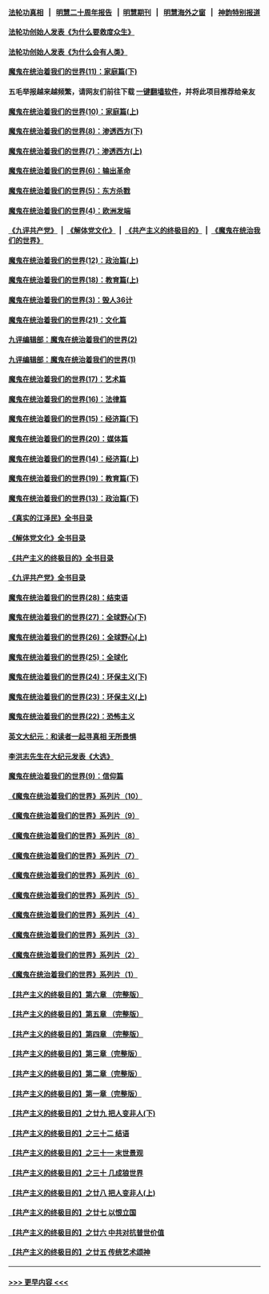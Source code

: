 #### [法轮功真相](https://github.com/gfw-breaker/truth/blob/master/README.md?t=0) &nbsp;&nbsp;|&nbsp;&nbsp; [明慧二十周年报告](https://github.com/gfw-breaker/mh-reports/blob/master/README.md?t=0) &nbsp;&nbsp;|&nbsp;&nbsp;[明慧期刊](https://github.com/gfw-breaker/mh-qikan) &nbsp;&nbsp;|&nbsp;&nbsp; [明慧海外之窗](https://github.com/gfw-breaker/mh-news/blob/master/README.md?t=0) &nbsp;&nbsp;|&nbsp;&nbsp; [神韵特别报道](https://github.com/gfw-breaker/mh-news/blob/master/shenyun.md?t=0)
#### [法轮功创始人发表《为什么要救度众生》](../pages/nsc422/n13975246.md?t=06240044) 
#### [法轮功创始人发表《为什么会有人类》](../pages/nsc422/n13912117.md?t=06240044) 
#### [魔鬼在统治着我们的世界(11)：家庭篇(下)](../pages/nsc422/n10440961.md?t=06240044) 
#### 五毛举报越来越频繁，请网友们前往下载 [一键翻墙软件](https://github.com/gfw-breaker/ssr-accounts)，并将此项目推荐给亲友
#### [魔鬼在统治着我们的世界(10)：家庭篇(上)](../pages/nsc422/n10435448.md?t=06240044) 
#### [魔鬼在统治着我们的世界(8)：渗透西方(下)](../pages/nsc422/n10429603.md?t=06240044) 
#### [魔鬼在统治着我们的世界(7)：渗透西方(上)](../pages/nsc422/n10426013.md?t=06240044) 
#### [魔鬼在统治着我们的世界(6)：输出革命](../pages/nsc422/n10421536.md?t=06240044) 
#### [魔鬼在统治着我们的世界(5)：东方杀戮](../pages/nsc422/n10417707.md?t=06240044) 
#### [魔鬼在统治着我们的世界(4)：欧洲发端](../pages/nsc422/n10414890.md?t=06240044) 
#### [《九评共产党》](https://github.com/begood0513/9ping.md/blob/master/README.md) &nbsp;|&nbsp; [《解体党文化》](../../../../jtdwh.md/blob/master/README.md)  &nbsp;|&nbsp; [《共产主义的终极目的》](../../../../gczydzjmd.md/blob/master/README.md) &nbsp;|&nbsp; [《魔鬼在统治我们的世界》](../../../../mgztzwmdsj.md/blob/master/README.md) 
#### [魔鬼在统治着我们的世界(12)：政治篇(上)](../pages/nsc422/n10444576.md?t=06240044) 
#### [魔鬼在统治着我们的世界(18)：教育篇(上)](../pages/nsc422/n10526970.md?t=06240044) 
#### [魔鬼在统治着我们的世界(3)：毁人36计](../pages/nsc422/n10411583.md?t=06240044) 
#### [魔鬼在统治着我们的世界(21)：文化篇](../pages/nsc422/n10597706.md?t=06240044) 
#### [九评编辑部：魔鬼在统治着我们的世界(2)](../pages/nsc422/n10410036.md?t=06240044) 
#### [九评编辑部：魔鬼在统治着我们的世界(1)](../pages/nsc422/n10406825.md?t=06240044) 
#### [魔鬼在统治着我们的世界(17)：艺术篇](../pages/nsc422/n10499093.md?t=06240044) 
#### [魔鬼在统治着我们的世界(16)：法律篇](../pages/nsc422/n10485969.md?t=06240044) 
#### [魔鬼在统治着我们的世界(15)：经济篇(下)](../pages/nsc422/n10469975.md?t=06240044) 
#### [魔鬼在统治着我们的世界(20)：媒体篇](../pages/nsc422/n10586579.md?t=06240044) 
#### [魔鬼在统治着我们的世界(14)：经济篇(上)](../pages/nsc422/n10457370.md?t=06240044) 
#### [魔鬼在统治着我们的世界(19)：教育篇(下)](../pages/nsc422/n10564808.md?t=06240044) 
#### [魔鬼在统治着我们的世界(13)：政治篇(下)](../pages/nsc422/n10448270.md?t=06240044) 
#### [《真实的江泽民》全书目录](../pages/nsc422/n13721399.md?t=06240044) 
#### [《解体党文化》全书目录](../pages/nsc422/n13721157.md?t=06240044) 
#### [《共产主义的终极目的》全书目录](../pages/nsc422/n13721048.md?t=06240044) 
#### [《九评共产党》全书目录](../pages/nsc422/n13708085.md?t=06240044) 
#### [魔鬼在统治着我们的世界(28)：结束语](../pages/nsc422/n10936246.md?t=06240044) 
#### [魔鬼在统治着我们的世界(27)：全球野心(下)](../pages/nsc422/n10928319.md?t=06240044) 
#### [魔鬼在统治着我们的世界(26)：全球野心(上)](../pages/nsc422/n10900318.md?t=06240044) 
#### [魔鬼在统治着我们的世界(25)：全球化](../pages/nsc422/n10788205.md?t=06240044) 
#### [魔鬼在统治着我们的世界(24)：环保主义(下)](../pages/nsc422/n10695307.md?t=06240044) 
#### [魔鬼在统治着我们的世界(23)：环保主义(上)](../pages/nsc422/n10688613.md?t=06240044) 
#### [魔鬼在统治着我们的世界(22)：恐怖主义](../pages/nsc422/n10614727.md?t=06240044) 
#### [英文大纪元：和读者一起寻真相 无所畏惧](../pages/nsc422/n12542027.md?t=06240044) 
#### [李洪志先生在大纪元发表《大选》](../pages/nsc422/n12534746.md?t=06240044) 
#### [魔鬼在统治着我们的世界(9)：信仰篇](../pages/nsc422/n10432159.md?t=06240044) 
#### [《魔鬼在统治着我们的世界》系列片（10）](../pages/nsc422/n12292670.md?t=06240044) 
#### [《魔鬼在统治着我们的世界》系列片（9）](../pages/nsc422/n12290859.md?t=06240044) 
#### [《魔鬼在统治着我们的世界》系列片（8）](../pages/nsc422/n12287445.md?t=06240044) 
#### [《魔鬼在统治着我们的世界》系列片（7）](../pages/nsc422/n12283425.md?t=06240044) 
#### [《魔鬼在统治着我们的世界》系列片（6）](../pages/nsc422/n12282314.md?t=06240044) 
#### [《魔鬼在统治着我们的世界》系列片（5）](../pages/nsc422/n12281419.md?t=06240044) 
#### [《魔鬼在统治着我们的世界》系列片（4）](../pages/nsc422/n12274024.md?t=06240044) 
#### [《魔鬼在统治着我们的世界》系列片（3）](../pages/nsc422/n12271322.md?t=06240044) 
#### [《魔鬼在统治着我们的世界》系列片（2）](../pages/nsc422/n12269049.md?t=06240044) 
#### [《魔鬼在统治着我们的世界》系列片（1）](../pages/nsc422/n12267575.md?t=06240044) 
#### [【共产主义的终极目的】第六章 （完整版）](../pages/nsc422/n11428913.md?t=06240044) 
#### [【共产主义的终极目的】第五章 （完整版）](../pages/nsc422/n11428912.md?t=06240044) 
#### [【共产主义的终极目的】第四章 （完整版）](../pages/nsc422/n11428907.md?t=06240044) 
#### [【共产主义的终极目的】第三章（完整版）](../pages/nsc422/n11428848.md?t=06240044) 
#### [【共产主义的终极目的】第二章（完整版）](../pages/nsc422/n11428831.md?t=06240044) 
#### [【共产主义的终极目的】第一章（完整版）](../pages/nsc422/n11417651.md?t=06240044) 
#### [【共产主义的终极目的】之廿九 把人变非人(下)](../pages/nsc422/n11344140.md?t=06240044) 
#### [【共产主义的终极目的】之三十二 结语](../pages/nsc422/n11360535.md?t=06240044) 
#### [【共产主义的终极目的】之三十一 末世景观](../pages/nsc422/n11351129.md?t=06240044) 
#### [【共产主义的终极目的】之三十 几成狼世界](../pages/nsc422/n11348280.md?t=06240044) 
#### [【共产主义的终极目的】之廿八 把人变非人(上)](../pages/nsc422/n11340492.md?t=06240044) 
#### [【共产主义的终极目的】之廿七 以恨立国](../pages/nsc422/n11336944.md?t=06240044) 
#### [【共产主义的终极目的】之廿六 中共对抗普世价值](../pages/nsc422/n11324785.md?t=06240044) 
#### [【共产主义的终极目的】之廿五 传统艺术颂神](../pages/nsc422/n11296396.md?t=06240044) 

----
#### [ >>> 更早内容 <<< ](../indexes/nsc422-earlier.md)
